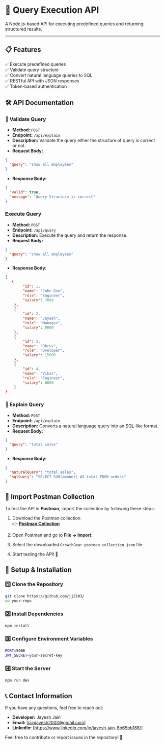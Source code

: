 # 🚀 Query Execution API

A Node.js-based API for executing predefined queries and returning structured results.

---

## 📋 Features

✅ Execute predefined queries  
✅ Validate query structure  
✅ Convert natural language queries to SQL  
✅ RESTful API with JSON responses  
✅ Token-based authentication

## 🛠 API Documentation

### 🔹 Validate Query

- **Method:** `POST`
- **Endpoint:** `/api/explain`
- **Description:** Validate the query either the structure of query is correct or not.
- **Request Body:**

```json
{
  "query": "show all employees"
}
```

- **Response Body:**

```json
{
  "valid": true,
  "message": "Query Structure is correct"
}
```

### Execute Query

- **Method:** `POST`
- **Endpoint:** `/api/query`
- **Description:** Execute the query and return the response.
- **Request Body:**

```json
{
  "query": "show all employees"
}
```

- **Response Body:**

```json
{
   {
        "id": 1,
        "name": "John Doe",
        "role": "Engineer",
        "salary": 7000
    },
    {
        "id": 2,
        "name": "Jayesh",
        "role": "Manager",
        "salary": 9000
    },
    {
        "id": 3,
        "name": "Dhruv",
        "role": "Dveloper",
        "salary": 15000
    },
    {
        "id": 4,
        "name": "Vikas",
        "role": "Engineer",
        "salary": 8000
    }
}
```

### 🔹 Explain Query

- **Method:** `POST`
- **Endpoint:** `/api/explain`
- **Description:** Converts a natural language query into an SQL-like format.
- **Request Body:**

```json
{
  "query": "total sales"
}
```

- **Response Body:**

```json
{
  "naturalQuery": "total sales",
  "sqlQuery": "SELECT SUM(amount) AS total FROM orders"
}
```

## 📮 Import Postman Collection

To test the API in **Postman**, import the collection by following these steps:

1. Download the Postman collection:  
   👉 **[Postman Collection](./GrowthGear.postman_collection.json)**

2. Open Postman and go to **File → Import**.
3. Select the downloaded `GrowthGear.postman_collection.json` file.
4. Start testing the API! 🚀

## 🔧 Setup & Installation

### 1️⃣ Clone the Repository

```sh
git clone https://github.com/jj3103/
cd your-repo
```

### 2️⃣ Install Dependencies

```sh
npm install
```

### 3️⃣ Configure Environment Variables

```sh
PORT=5000
JWT_SECRET=your-secret-key
```

### 4️⃣ Start the Server

```sh
npm run dev
```

## 📞 Contact Information

If you have any questions, feel free to reach out:

- **Developer:** Jayesh Jain
- **Email:** [jainjayesh2003@gmail.com]
- **LinkedIn:** [https://www.linkedin.com/in/jayesh-jain-8b65bb188/]

Feel free to contribute or report issues in the repository! 🚀
